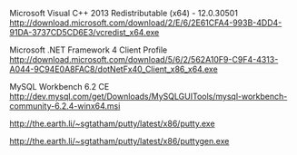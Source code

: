 Microsoft Visual C++ 2013 Redistributable (x64) - 12.0.30501
http://download.microsoft.com/download/2/E/6/2E61CFA4-993B-4DD4-91DA-3737CD5CD6E3/vcredist_x64.exe

Microsoft .NET Framework 4 Client Profile
http://download.microsoft.com/download/5/6/2/562A10F9-C9F4-4313-A044-9C94E0A8FAC8/dotNetFx40_Client_x86_x64.exe

MySQL Workbench 6.2 CE
http://dev.mysql.com/get/Downloads/MySQLGUITools/mysql-workbench-community-6.2.4-winx64.msi

http://the.earth.li/~sgtatham/putty/latest/x86/putty.exe

http://the.earth.li/~sgtatham/putty/latest/x86/puttygen.exe
